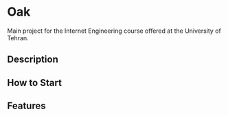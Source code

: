 # Oak
Main project for the Internet Engineering course offered at the University of Tehran.

## Description

## How to Start

## Features
